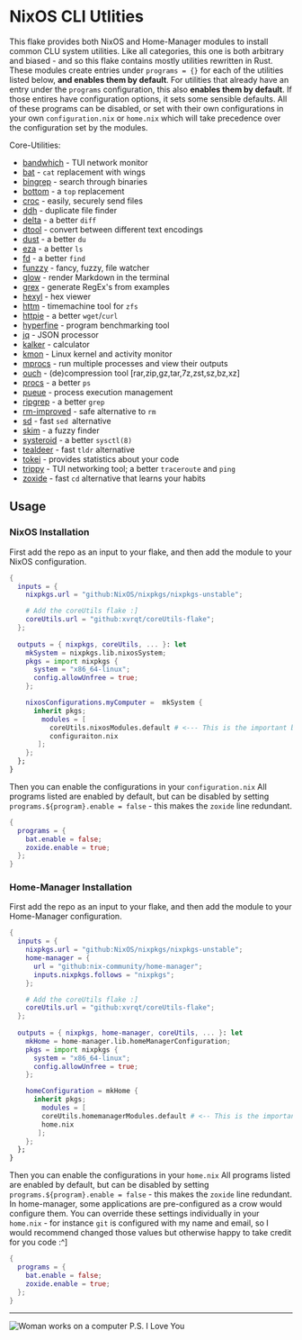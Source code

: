 # NixOS CLI Utlities
This flake provides both NixOS and Home-Manager modules to install common CLU system utilities. Like all categories, this one is both arbitrary and biased - and so this flake contains mostly utilities rewritten in Rust. These modules create entries under `programs = {}` for each of the utilities listed below, **and enables them by default**. For utilities that already have an entry under the `programs` configuration, this also **enables them by default**. If those entires have configuration options, it sets some sensible defaults. All of these programs can be disabled, or set with their own configurations in your own `configuration.nix` or `home.nix` which will take precedence over the configuration set by the modules.

Core-Utilities:
- [bandwhich](https://github.com/imsnif/bandwhich) - TUI network monitor
- [bat](https://github.com/sharkdp/bat) - `cat` replacement with wings
- [bingrep](https://github.com/m4b/bingrep) - search through binaries
- [bottom](https://github.com/ClementTsang/bottom) - a `top` replacement
- [croc](https://github.com/schollz/croc) - easily, securely send files
- [ddh](https://github.com/darakian/ddh) - duplicate file finder
- [delta](https://github.com/dandavison/delta) - a better `diff`
- [dtool](https://github.com/guoxbin/dtool) - convert between different text encodings
- [dust](https://github.com/bootandy/dust) - a better `du`
- [eza](https://github.com/eza-community/eza) - a better `ls`
- [fd](https://github.com/sharkdp/fd) - a better `find`
- [funzzy](https://github.com/cristianoliveira/funzzy) - fancy, fuzzy, file watcher
- [glow](https://github.com/charmbracelet/glow) - render Markdown in the terminal
- [grex](https://github.com/pemistahl/grex) - generate RegEx's from examples
- [hexyl](https://github.com/sharkdp/hexyl) - hex viewer
- [httm](https://github.com/kimono-koans/httm) - timemachine tool for `zfs`
- [httpie](https://github.com/httpie/cli) - a better `wget`/`curl`
- [hyperfine](https://github.com/sharkdp/hyperfine) - program benchmarking tool
- [jq](https://github.com/jqlang/jq) - JSON processor
- [kalker](https://github.com/PaddiM8/kalker) - calculator
- [kmon](https://github.com/orhun/kmon) - Linux kernel and activity monitor
- [mprocs](https://github.com/pvolok/mprocs) - run multiple processes and view their outputs
- [ouch](https://github.com/ouch-org/ouch) - (de)compression tool [rar,zip,gz,tar,7z,zst,sz,bz,xz]
- [procs](https://github.com/dalance/procs) - a better `ps`
- [pueue](https://github.com/Nukesor/pueue) - process execution management
- [ripgrep](https://github.com/BurntSushi/ripgrep) - a better `grep`
- [rm-improved](https://github.com/nivekuil/rip) - safe alternative to `rm`
- [sd](https://github.com/chmln/sd) - fast `sed `alternative
- [skim](https://github.com/lotabout/skim) - a fuzzy finder
- [systeroid](https://github.com/orhun/systeroid) - a better `sysctl(8)`
- [tealdeer](https://github.com/dbrgn/tealdeer) - fast `tldr` alternative
- [tokei](https://github.com/XAMPPRocky/tokei) - provides statistics about your code
- [trippy](https://github.com/fujiapple852/trippy) - TUI networking tool; a better `traceroute` and `ping`
- [zoxide](https://github.com/ajeetdsouza/zoxide/) - fast `cd` alternative that learns your habits

## Usage
### NixOS Installation 
First add the repo as an input to your flake, and then add the module to your NixOS configuration.
```nix
{
  inputs = {
    nixpkgs.url = "github:NixOS/nixpkgs/nixpkgs-unstable";

    # Add the coreUtils flake :]
    coreUtils.url = "github:xvrqt/coreUtils-flake";
  };
  
  outputs = { nixpkgs, coreUtils, ... }: let
    mkSystem = nixpkgs.lib.nixosSystem;
    pkgs = import nixpkgs {
      system = "x86_64-linux";
      config.allowUnfree = true;
    };

    nixosConfigurations.myComputer =  mkSystem {
      inherit pkgs;
        modules = [
          coreUtils.nixosModules.default # <--- This is the important bit
          configuraiton.nix
       ];
    };
  };
}
```
Then you can enable the configurations in your `configuration.nix`
All programs listed are enabled by default, but can be disabled by setting `programs.${program}.enable = false` - this makes the `zoxide` line redundant.
```nix
{ 
  programs = {
    bat.enable = false;
    zoxide.enable = true;
  };
}
```
### Home-Manager Installation
First add the repo as an input to your flake, and then add the module to your Home-Manager configuration.
```nix
{
  inputs = {
    nixpkgs.url = "github:NixOS/nixpkgs/nixpkgs-unstable";
    home-manager = {
      url = "github:nix-community/home-manager";
      inputs.nixpkgs.follows = "nixpkgs";
    };

    # Add the coreUtils flake :]
    coreUtils.url = "github:xvrqt/coreUtils-flake";
  };
  
  outputs = { nixpkgs, home-manager, coreUtils, ... }: let
    mkHome = home-manager.lib.homeManagerConfiguration;
    pkgs = import nixpkgs {
      system = "x86_64-linux";
      config.allowUnfree = true;
    };

    homeConfiguration = mkHome {
      inherit pkgs;
        modules = [
        coreUtils.homemanagerModules.default # <-- This is the important bit
        home.nix
       ];
    };
  };
}
```

Then you can enable the configurations in your `home.nix`
All programs listed are enabled by default, but can be disabled by setting `programs.${program}.enable = false` - this makes the `zoxide` line redundant.
In home-manager, some applications are pre-configured as a crow would configure them. You can override these settings individually in your `home.nix` - for instance `git` is configured with my name and email, so I would recommend changed those values but otherwise happy to take credit for you code :^]
```nix
{ 
  programs = {
    bat.enable = false;
    zoxide.enable = true;
  };
}
```

-----
![Woman works on a computer](https://github.com/xvrqt/coreUtils-flake/blob/dev/patron.png?raw=true "Patron Saint")
P.S. I Love You
